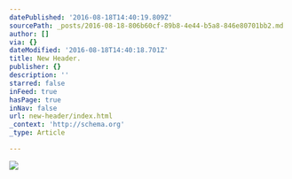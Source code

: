 ```yaml
---
datePublished: '2016-08-18T14:40:19.809Z'
sourcePath: _posts/2016-08-18-806b60cf-89b8-4e44-b5a8-846e80701bb2.md
author: []
via: {}
dateModified: '2016-08-18T14:40:18.701Z'
title: New Header.
publisher: {}
description: ''
starred: false
inFeed: true
hasPage: true
inNav: false
url: new-header/index.html
_context: 'http://schema.org'
_type: Article

---
```

![](https://the-grid-user-content.s3-us-west-2.amazonaws.com/a2e5c7e5-4bfe-4ccc-b0db-5323cba35ca1.png)